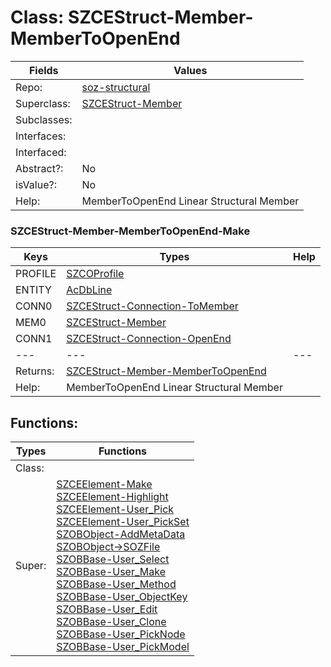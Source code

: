 
# Class:	SZCEStruct-Member-MemberToOpenEnd

| Fields | Values |
| --------- | --------- |
| Repo: | [soz-structural](/repos/soz-structural.html) |
| Superclass: | [SZCEStruct-Member](SZCEStruct-Member.html) |
| Subclasses: |  |
| Interfaces: |  |
| Interfaced: |  |
| Abstract?: | No |
| isValue?: | No |
| Help: | MemberToOpenEnd Linear Structural Member |

### SZCEStruct-Member-MemberToOpenEnd-Make

| Keys | Types | Help |
| --------- | --------- | --------- |
| PROFILE | [SZCOProfile](SZCOProfile.html) |  |
| ENTITY | [AcDbLine](AcDbLine.html) |  |
| CONN0 | [SZCEStruct-Connection-ToMember](SZCEStruct-Connection-ToMember.html) |  |
| MEM0 | [SZCEStruct-Member](SZCEStruct-Member.html) |  |
| CONN1 | [SZCEStruct-Connection-OpenEnd](SZCEStruct-Connection-OpenEnd.html) |  |
| --- | --- | --- |
| Returns: | [SZCEStruct-Member-MemberToOpenEnd](SZCEStruct-Member-MemberToOpenEnd.html) |
| Help: | MemberToOpenEnd Linear Structural Member |


## Functions:

| Types | Functions |
| --------- | --------- |
| Class: |  |
| Super: | [SZCEElement-Make](SZCEElement.html) <br> [SZCEElement-Highlight](SZCEElement.html) <br> [SZCEElement-User_Pick](SZCEElement.html) <br> [SZCEElement-User_PickSet](SZCEElement.html) <br> [SZOBObject-AddMetaData](SZOBObject.html) <br> [SZOBObject->SOZFile](SZOBObject.html) <br> [SZOBBase-User_Select](SZOBBase.html) <br> [SZOBBase-User_Make](SZOBBase.html) <br> [SZOBBase-User_Method](SZOBBase.html) <br> [SZOBBase-User_ObjectKey](SZOBBase.html) <br> [SZOBBase-User_Edit](SZOBBase.html) <br> [SZOBBase-User_Clone](SZOBBase.html) <br> [SZOBBase-User_PickNode](SZOBBase.html) <br> [SZOBBase-User_PickModel](SZOBBase.html) |


